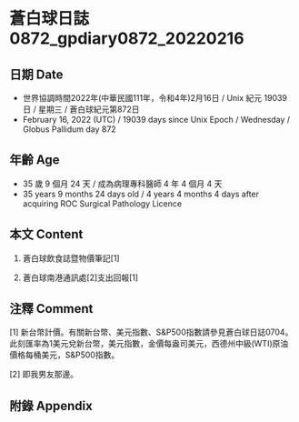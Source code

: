 [_metadata_:encoding]: - "utf-8"
[_metadata_:language]: - "zh-Hant-TW"
[_metadata_:fileformat]: - "markdown"
[_metadata_:MIME_type]: - "text/plain"
[_metadata_:markdown_version]: - "commonmark version 0.30"
[_metadata_:markdown_spec]: - "https://spec.commonmark.org/0.30/"

# 蒼白球日誌0872_gpdiary0872_20220216 #

## 日期 Date ##

* 世界協調時間2022年(中華民國111年，令和4年)2月16日 / Unix 紀元 19039 日 / 星期三 / 蒼白球紀元第872日
* February 16, 2022 (UTC) / 19039 days since Unix Epoch / Wednesday / Globus Pallidum day 872

## 年齡 Age ##

* 35 歲 9 個月 24 天 / 成為病理專科醫師 4 年 4 個月 4 天
* 35 years 9 months 24 days old / 4 years 4 months 4 days after acquiring ROC Surgical Pathology Licence

## 本文 Content ##

1. 蒼白球飲食誌暨物價筆記[1]

    
2. 蒼白球南港通訊處[2]支出回報[1]

    

## 注釋 Comment ##

[1] 新台幣計價。有關新台幣、美元指數、S&P500指數請參見蒼白球日誌0704。此刻匯率為1美元兌新台幣，美元指數，金價每盎司美元，西德州中級(WTI)原油價格每桶美元，S&P500指數。


[2] 即我男友那邊。



## 附錄 Appendix ##

